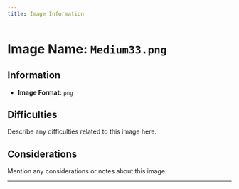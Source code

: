 ```yaml
---
title: Image Information
---
```


# Image Name: `Medium33.png`

## Information

- **Image Format:** `png`

## Difficulties

Describe any difficulties related to this image here.

## Considerations

Mention any considerations or notes about this image.

---
